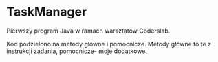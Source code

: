 # TaskManager

Pierwszy program Java w ramach warsztatów Coderslab. 

Kod podzielono na metody główne i pomocnicze. Metody główne to te z instrukcji zadania, pomocnicze- moje dodatkowe. 
